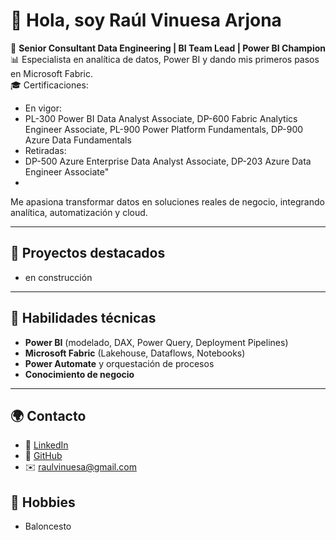 # 👋 Hola, soy Raúl Vinuesa Arjona

💼 **Senior Consultant Data Engineering | BI Team Lead | Power BI Champion**  
📊 Especialista en analítica de datos, Power BI y dando mis primeros pasos en Microsoft Fabric.  
🎓 Certificaciones:
- En vigor:
 - PL-300 Power BI Data Analyst Associate, DP-600 Fabric Analytics Engineer Associate, PL-900 Power Platform Fundamentals, DP-900 Azure Data Fundamentals
- Retiradas:
 - DP-500 Azure Enterprise Data Analyst Associate, DP-203 Azure Data Engineer Associate"
 - 
Me apasiona transformar datos en soluciones reales de negocio, integrando analítica, automatización y cloud.

---

## 🚀 Proyectos destacados

- en construcción

---

## 🧠 Habilidades técnicas
- **Power BI** (modelado, DAX, Power Query, Deployment Pipelines)
- **Microsoft Fabric** (Lakehouse, Dataflows, Notebooks)
- **Power Automate** y orquestación de procesos
- **Conocimiento de negocio**

---

## 🌍 Contacto
- 💼 [LinkedIn](https://www.linkedin.com/in/raulvinuesaarjona/)
- 🧰 [GitHub](https://github.com/Raul-Vinuesa-Arjona)
- ✉️ raulvinuesa@gmail.com

## 🏀 Hobbies
- Baloncesto
